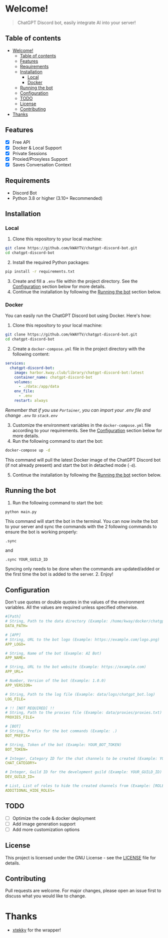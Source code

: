 # Welcome!
 > ChatGPT Discord bot, easily integrate AI into your server!

## Table of contents
- [Welcome!](#welcome)
  - [Table of contents](#table-of-contents)
  - [Features](#features)
  - [Requirements](#requirements)
  - [Installation](#installation)
    - [Local](#local)
    - [Docker](#docker)
  - [Running the bot](#running-the-bot)
  - [Configuration](#configuration)
  - [TODO](#todo)
  - [License](#license)
  - [Contributing](#contributing)
- [Thanks](#thanks)

## Features
- [x] Free API
- [x] Docker & Local Support
- [x] Private Sessions
- [x] Proxied/Proxyless Support
- [x] Saves Conversation Context

## Requirements
- Discord Bot
- Python 3.8 or higher (3.10+ Recommended)

## Installation

### Local

1. Clone this repository to your local machine:
```bash
git clone https://github.com/kWAYTV/chatgpt-discord-bot.git
cd chatgpt-discord-bot
```

2. Install the required Python packages:
```bash
pip install -r requirements.txt
```
3. Create and fill a `.env` file within the project directory. See the [Configuration](#configuration) section below for more details.
4. Continue the installation by following the [Running the bot](#running-the-bot) section below.

### Docker

You can easily run the ChatGPT Discord bot using Docker. Here's how:

1. Clone this repository to your local machine:
```bash
git clone https://github.com/kWAYTV/chatgpt-discord-bot.git
cd chatgpt-discord-bot
```

2. Create a `docker-compose.yml` file in the project directory with the following content:
```yaml
services:
  chatgpt-discord-bot:
    image: harbor.kway.club/library/chatgpt-discord-bot:latest
    container_name: chatgpt-discord-bot
    volumes:
      - ./data:/app/data
    env_file:
      - .env
    restart: always
```
*Remember that if you use `Portainer`, you can import your .env file and change `.env` to `stack.env`*

3. Customize the environment variables in the `docker-compose.yml` file according to your requirements. See the [Configuration](#configuration) section below for more details.
4. Run the following command to start the bot:
```bash
docker-compose up -d
```
This command will pull the latest Docker image of the ChatGPT Discord bot (if not already present) and start the bot in detached mode (`-d`). 

5. Continue the installation by following the [Running the bot](#running-the-bot) section below.

## Running the bot
1. Run the following command to start the bot:
```bash
python main.py
```
This command will start the bot in the terminal. You can now invite the bot to your server and sync the commands with the 2 following commands to ensure the bot is working properly:
```
.sync
```
and
```
.sync YOUR_GUILD_ID
```
Syncing only needs to be done when the commands are updated/added or the first time the bot is added to the server.
2. Enjoy!

## Configuration
Don't use quotes or double quotes in the values of the environment variables. All the values are required unless specified otherwise.
```yaml
#[Path]
# String, Path to the data directory (Example: /home/kway/docker/chatgpt-discord-bot)
DATA_PATH=

# [APP]
# String, URL to the bot logo (Example: https://example.com/logo.png)
APP_LOGO=

# String, Name of the bot (Example: AI Bot)
APP_NAME=

# String, URL to the bot website (Example: https://example.com)
APP_URL=

# Number, Version of the bot (Example: 1.0.0)
APP_VERSION=

# String, Path to the log file (Example: data/logs/chatgpt_bot.log)
LOG_FILE=

# !! [NOT REQUIRED] !!
# String, Path to the proxies file (Example: data/proxies/proxies.txt)
PROXIES_FILE=

# [BOT]
# String, Prefix for the bot commands (Example: .)
BOT_PREFIX=

# String, Token of the bot (Example: YOUR_BOT_TOKEN)
BOT_TOKEN=

# Integer, Category ID for the chat channels to be created (Example: YOUR_CATEGORY_ID)
CHAT_CATEGORY=

# Integer, Guild ID for the development guild (Example: YOUR_GUILD_ID)
DEV_GUILD_ID=

# List, List of roles to hide the created channels from (Example: [ROLE_ID_1, ROLE_ID_2])
ADDITIONAL_HIDE_ROLES=
```

## TODO
- [ ] Optimize the code & docker deployment
- [ ] Add image generation support
- [ ] Add more customization options

## License
This project is licensed under the GNU License - see the [LICENSE](LICENSE) file for details.

## Contributing
Pull requests are welcome. For major changes, please open an issue first to discuss what you would like to change.

# Thanks
- [xtekky](https://github.com/xtekky) for the wrapper!